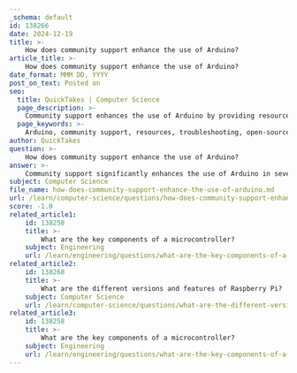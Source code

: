 ```yaml
---
_schema: default
id: 138266
date: 2024-12-19
title: >-
    How does community support enhance the use of Arduino?
article_title: >-
    How does community support enhance the use of Arduino?
date_format: MMM DD, YYYY
post_on_text: Posted on
seo:
  title: QuickTakes | Computer Science
  page_description: >-
    Community support enhances the use of Arduino by providing resources, fostering problem-solving, promoting education, and encouraging collaboration and innovation among users.
  page_keywords: >-
    Arduino, community support, resources, troubleshooting, open-source ecosystem, STEM education, collaboration, innovation, project ideas, developer support
author: QuickTakes
question: >-
    How does community support enhance the use of Arduino?
answer: >-
    Community support significantly enhances the use of Arduino in several ways:\n\n1. **Resource Availability**: The Arduino community is vast and active, providing a wealth of resources, tutorials, and project ideas. This makes it easier for beginners to get started and for experienced users to find solutions to complex problems. The availability of forums, Discord channels, and other platforms allows users to connect and share knowledge.\n\n2. **Problem-Solving**: Community members are often willing to help troubleshoot issues, share their experiences, and provide guidance. This collaborative environment fosters a culture of learning and innovation, where users can seek assistance and receive feedback on their projects.\n\n3. **Open-Source Ecosystem**: Arduino's open-source nature encourages contributions from users, leading to a continuous improvement of the platform. Community members can develop and share libraries, tools, and extensions that enhance the functionality of Arduino boards, making it a more versatile platform for various applications.\n\n4. **Educational Impact**: The community plays a crucial role in promoting STEM education by providing resources and support for educators and students. This engagement helps nurture the next generation of innovators and problem solvers, making Arduino a popular choice in educational settings.\n\n5. **Collaboration and Innovation**: The vibrant community fosters collaboration among members, leading to innovative projects and ideas. Users can collaborate on open-source projects, participate in hackathons, and contribute to the development of new technologies, further enriching the Arduino ecosystem.\n\n6. **Support for Open-Source Initiatives**: Arduino actively supports the open-source movement through donations and collaborations with other projects. This commitment not only strengthens the community but also ensures that the platform continues to evolve and adapt to the needs of its users.\n\nIn summary, the strong community support surrounding Arduino enhances its usability, fosters innovation, and contributes to a collaborative environment that benefits both beginners and experienced developers alike.
subject: Computer Science
file_name: how-does-community-support-enhance-the-use-of-arduino.md
url: /learn/computer-science/questions/how-does-community-support-enhance-the-use-of-arduino
score: -1.0
related_article1:
    id: 138258
    title: >-
        What are the key components of a microcontroller?
    subject: Engineering
    url: /learn/engineering/questions/what-are-the-key-components-of-a-microcontroller
related_article2:
    id: 138268
    title: >-
        What are the different versions and features of Raspberry Pi?
    subject: Computer Science
    url: /learn/computer-science/questions/what-are-the-different-versions-and-features-of-raspberry-pi
related_article3:
    id: 138258
    title: >-
        What are the key components of a microcontroller?
    subject: Engineering
    url: /learn/engineering/questions/what-are-the-key-components-of-a-microcontroller
---
```


&nbsp;